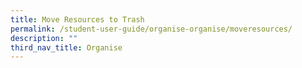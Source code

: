 ```yaml
---
title: Move Resources to Trash
permalink: /student-user-guide/organise-organise/moveresources/
description: ""
third_nav_title: Organise
---
```


